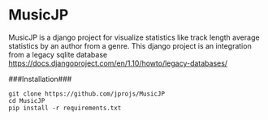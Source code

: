 # MusicJP

MusicJP is a django project for visualize statistics like track length average statistics by an author from a genre.
This django project is an integration from a legacy sqlite database https://docs.djangoproject.com/en/1.10/howto/legacy-databases/

###Installation###

    git clone https://github.com/jprojs/MusicJP
    cd MusicJP
    pip install -r requirements.txt
